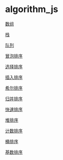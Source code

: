 <!--
 * @Author: your name
 * @Date: 2019-12-21 21:30:57
 * @LastEditTime: 2020-07-19 15:15:45
 * @LastEditors: Please set LastEditors
 * @Description: In User Settings Edit
 * @FilePath: /algorithm_js/README.md
 -->
# algorithm_js
[数组](https://github.com/liangchaofei/algorithm_js/blob/master/01_arr/README.md)

[栈](https://github.com/liangchaofei/algorithm_js/blob/master/02_stack/README.md)

[队列](https://github.com/liangchaofei/algorithm_js/blob/master/03_queue/README.md)

[冒泡排序](https://sort.hust.cc/1.bubblesort)

[选择排序](https://sort.hust.cc/2.selectionsort)

[插入排序](https://sort.hust.cc/3.insertionsort)

[希尔排序](https://sort.hust.cc/4.shellsort)

[归并排序](https://sort.hust.cc/5.mergesort)

[快速排序](https://sort.hust.cc/6.quicksort)

[堆排序](https://sort.hust.cc/7.heapsort)

[计数排序](https://sort.hust.cc/8.countingsort)

[桶排序](https://sort.hust.cc/9.bucketsort)

[基数排序](https://sort.hust.cc/10.radixsort)